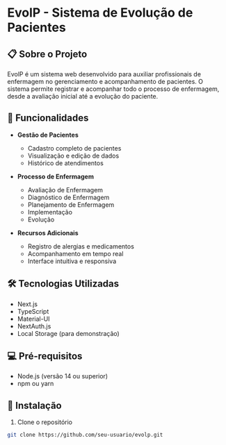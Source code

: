 # EvolP - Sistema de Evolução de Pacientes

## 📋 Sobre o Projeto

EvolP é um sistema web desenvolvido para auxiliar profissionais de enfermagem no gerenciamento e acompanhamento de pacientes. O sistema permite registrar e acompanhar todo o processo de enfermagem, desde a avaliação inicial até a evolução do paciente.

## 🚀 Funcionalidades

- **Gestão de Pacientes**
  - Cadastro completo de pacientes
  - Visualização e edição de dados
  - Histórico de atendimentos

- **Processo de Enfermagem**
  - Avaliação de Enfermagem
  - Diagnóstico de Enfermagem
  - Planejamento de Enfermagem
  - Implementação
  - Evolução

- **Recursos Adicionais**
  - Registro de alergias e medicamentos
  - Acompanhamento em tempo real
  - Interface intuitiva e responsiva

## 🛠️ Tecnologias Utilizadas

- Next.js
- TypeScript
- Material-UI
- NextAuth.js
- Local Storage (para demonstração)

## 💻 Pré-requisitos

- Node.js (versão 14 ou superior)
- npm ou yarn

## 🔧 Instalação

1. Clone o repositório
```bash
git clone https://github.com/seu-usuario/evolp.git